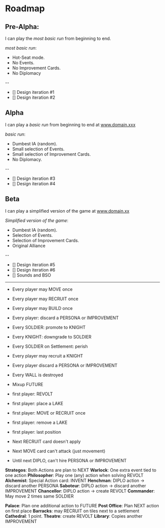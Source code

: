 # Roadmap

## Pre-Alpha:

I can play the _most basic run_ from beginning to end.

_most basic run_:

 - Hot-Seat mode.
 - No Events.
 - No Improvement Cards.
 - No Diplomacy

--

- [] Design iteration #1
- [] Design iteration #2

## Alpha

 I can play a _basic run_ from beginning to end at www.domain.xxx

_basic run_:

 - Dumbest IA (random).
 - Small selection of Events.
 - Small selection of Improvement Cards.
 - No Diplomacy.

--

- [] Design iteration #3
- [] Design iteration #4

## Beta

I can play a simplified version of the game at www.domain.xx

_Simplified version of the game_:

 - Dumbest IA (random).
 - Selection of Events.
 - Selection of Improvement Cards.
 - Original Alliance

--

- [] Design iteration #5
- [] Design iteration #6
- [] Sounds and BSO

***

- Every player may MOVE once
- Every player may RECRUIT once
- Every player may BUILD once
- Every player: discard a PERSONA or IMPROVEMENT
- Every SOLDIER: promote to KNIGHT
- Every KNIGHT: downgrade to SOLDIER
- Every SOLDIER on Settlement: perish
- Every player may recruit a KNIGHT
- Every player discard a PERSONA or IMPROVEMENT
- Every WALL is destroyed
- Mixup FUTURE
- first player: REVOLT
- first player: place a LAKE
- first player: MOVE or RECRUIT once
- first player: remove a LAKE
- first player: last position

- Next RECRUIT card doesn't apply
- Next MOVE card can't attack (just movement)
- Until next DIPLO, can't hire PERSONA or IMPROVEMENT

**Strategos**: Both Actions are plan to NEXT
**Warlock**: One extra event tied to one action
**Philosopher**: Play one (any) action when solving REVOLT
**Alchemist**: Special Action card: INVENT
**Henchman**: DIPLO action -> discard another PERSONA
**Saboteur**: DIPLO action -> discard another IMPROVEMENT
**Chancellor**: DIPLO action -> create REVOLT
**Commander**: May move 2 times same SOLDIER

**Palace**: Plan one additional action to FUTURE
**Post Office**: Plan NEXT action on first place
**Barracks**: may RECRUIT on tiles next to a settlement
**Cathedral**: 1 point.
**Theatre**: create REVOLT
**Library**: Copies another IMPROVEMENT

